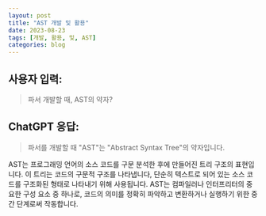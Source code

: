 ```yaml
---
layout: post
title: "AST 개발 및 활용"
date: 2023-08-23
tags: [개발, 활용, 및, AST]
categories: blog
---
```


## 사용자 입력:
> 파서 개발할 때, AST의 약자?

## ChatGPT 응답:
> 파서를 개발할 때 "AST"는 "Abstract Syntax Tree"의 약자입니다. 

AST는 프로그래밍 언어의 소스 코드를 구문 분석한 후에 만들어진 트리 구조의 표현입니다. 이 트리는 코드의 구문적 구조를 나타냅니다, 단순히 텍스트로 되어 있는 소스 코드를 구조화된 형태로 나타내기 위해 사용됩니다. AST는 컴파일러나 인터프리터의 중요한 구성 요소 중 하나로, 코드의 의미를 정확히 파악하고 변환하거나 실행하기 위한 중간 단계로써 작동합니다.

